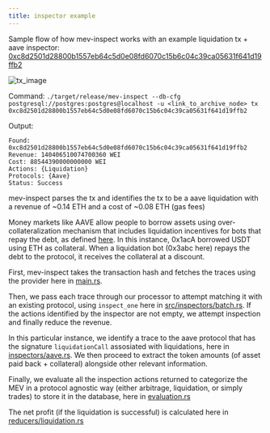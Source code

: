 ```yaml
---
title: inspector example
---
```


Sample flow of how mev-inspect works with an example liquidation tx + aave inspector: [0xc8d2501d28800b1557eb64c5d0e08fd6070c15b6c04c39ca05631f641d19ffb2](https://etherscan.io/tx/0xc8d2501d28800b1557eb64c5d0e08fd6070c15b6c04c39ca05631f641d19ffb2)

![tx_image](https://i.imgur.com/pwHNF2I.png)

Command: `./target/release/mev-inspect --db-cfg postgresql://postgres:postgres@localhost -u <link_to_archive_node> tx 0xc8d2501d28800b1557eb64c5d0e08fd6070c15b6c04c39ca05631f641d19ffb2`

Output: 

    Found: 0xc8d2501d28800b1557eb64c5d0e08fd6070c15b6c04c39ca05631f641d19ffb2
    Revenue: 140406510074700360 WEI
    Cost: 88544390000000000 WEI
    Actions: {Liquidation}
    Protocols: {Aave}
    Status: Success

mev-inspect parses the tx and identifies the tx to be a aave liquidation with a revenue of ~0.14 ETH and a cost of ~0.08 ETH (gas fees)

Money markets like AAVE allow people to borrow assets using over-collateralization mechanism that includes liquidation incentives for bots that repay the debt, as defined [here](https://docs.aave.com/risk/asset-risk/risk-parameters). In this instance, 0x1acA borrowed USDT using ETH as collateral. When a liquidation bot (0x3abc here) repays the debt to the protocol, it receives the collateral at a discount.

First, mev-inspect takes the transaction hash and fetches the traces using the provider here in [main.rs](https://github.com/flashbots/mev-inspect-rs/blob/2a5c015752f71ef27429d1e8b98a2380864f834f/src/main.rs#L131). 

Then, we pass each trace through our processor to attempt matching it with an existing protocol, using `inspect_one` here in [src/inspectors/batch.rs](https://github.com/flashbots/mev-inspect-rs/blob/2a5c015752f71ef27429d1e8b98a2380864f834f/src/inspectors/batch.rs#L56). If the actions identified by the inspector are not empty, we attempt inspection and finally reduce the revenue.

In this particular instance, we identify a trace to the aave protocol that has the signature `liquidationCall` assosiated with liquidations, here in [inspectors/aave.rs](https://github.com/flashbots/mev-inspect-rs/blob/2a5c015752f71ef27429d1e8b98a2380864f834f/src/inspectors/aave.rs#L42). We then proceed to extract the token amounts (of asset paid back + collateral) alongside other relevant information. 

Finally, we evaluate all the inspection actions returned to categorize the MEV in a protocol agnostic way (either arbitrage, liquidation, or simply trades) to store it in the database, here in [evaluation.rs](https://github.com/flashbots/mev-inspect-rs/blob/2a5c015752f71ef27429d1e8b98a2380864f834f/src/types/evaluation.rs#L69)

The net profit (if the liquidation is successful) is calculated here in [reducers/liquidation.rs](https://github.com/flashbots/mev-inspect-rs/blob/2a5c015752f71ef27429d1e8b98a2380864f834f/src/reducers/liquidation.rs#L80)


